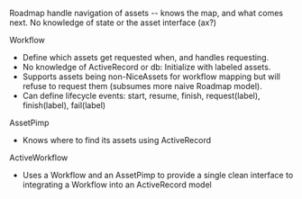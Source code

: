 Roadmap handle navigation of assets -- knows the map, and what comes next. No knowledge of state or the asset interface (ax?)

Workflow
  - Define which assets get requested when, and handles requesting.
  - No knowledge of ActiveRecord or db: Initialize with labeled assets.
  - Supports assets being non-NiceAssets for workflow mapping but will refuse to request them (subsumes more naive Roadmap model).
  - Can define lifecycle events: start, resume, finish, request(label), finish(label), fail(label)

AssetPimp
  - Knows where to find its assets using ActiveRecord

ActiveWorkflow
  - Uses a Workflow and an AssetPimp to provide a single clean interface to integrating a Workflow into an ActiveRecord model
